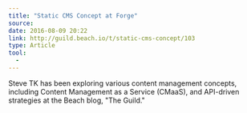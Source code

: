 ```yaml
---
title: "Static CMS Concept at Forge"
source:
date: 2016-08-09 20:22
link: http://guild.beach.io/t/static-cms-concept/103
type: Article
tool:
  - 
---
```

Steve TK has been exploring various content management concepts, including Content Management as a Service (CMaaS), and API-driven strategies at the Beach blog, "The Guild."



